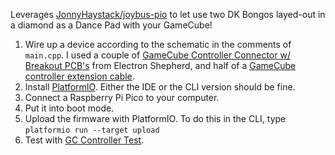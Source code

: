 Leverages [JonnyHaystack/joybus-pio](https://github.com/JonnyHaystack/joybus-pio) to let use two DK Bongos layed-out in a diamond as a Dance Pad with your GameCube!

1. Wire up a device according to the schematic in the comments of `main.cpp`. I used a couple of [GameCube Controller Connector w/ Breakout PCB's](https://electron-shepherd.com/collections/all/products/gamecube-connector-w-breakout-pcb) from Electron Shepherd, and half of a [GameCube controller extension cable](https://stoneagegamer.com/controller-extension-cable-for-gamecube-ttx.html).
1. Install [PlatformIO](https://docs.platformio.org/en/latest/). Either the IDE or the CLI version should be fine.
1. Connect a Raspberry Pi Pico to your computer.
1. Put it into boot mode.
1. Upload the firmware with PlatformIO. To do this in the CLI, type `platformio run --target upload`
1. Test with [GC Controller Test](https://www.gc-forever.com/forums/viewtopic.php?t=2305).
